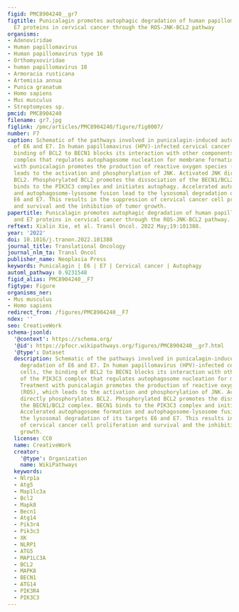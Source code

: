 ```yaml
---
figid: PMC8904240__gr7
figtitle: Punicalagin promotes autophagic degradation of human papillomavirus E6 and
  E7 proteins in cervical cancer through the ROS-JNK-BCL2 pathway
organisms:
- Adenoviridae
- Human papillomavirus
- Human papillomavirus type 16
- Orthomyxoviridae
- human papillomavirus 18
- Armoracia rusticana
- Artemisia annua
- Punica granatum
- Homo sapiens
- Mus musculus
- Streptomyces sp.
pmcid: PMC8904240
filename: gr7.jpg
figlink: /pmc/articles/PMC8904240/figure/fig0007/
number: F7
caption: Schematic of the pathways involved in punicalagin-induced autophagic degradation
  of E6 and E7. In human papillomavirus (HPV)-infected cervical cancer cells, the
  binding of BCL2 to BECN1 blocks its interaction with other components of the PIK3C3
  complex that regulates autophagosome nucleation for membrane formation. Treatment
  with punicalagin promotes the production of reactive oxygen species (ROS), which
  leads to the activation and phosphorylation of JNK. Activated JNK directly phosphorylates
  BCL2. Phosphorylated BCL2 promotes the dissociation of the BECN1/BCL2 complex. BECN1
  binds to the PIK3C3 complex and initiates autophagy. Accelerated autophagosome formation
  and autophagosome-lysosome fusion lead to the lysosomal degradation of its targets
  E6 and E7. This results in the suppression of cervical cancer cell proliferation
  and survival and the inhibition of tumor growth.
papertitle: Punicalagin promotes autophagic degradation of human papillomavirus E6
  and E7 proteins in cervical cancer through the ROS-JNK-BCL2 pathway.
reftext: Xialin Xie, et al. Transl Oncol. 2022 May;19:101388.
year: '2022'
doi: 10.1016/j.tranon.2022.101388
journal_title: Translational Oncology
journal_nlm_ta: Transl Oncol
publisher_name: Neoplasia Press
keywords: Punicalagin | E6 | E7 | Cervical cancer | Autophagy
automl_pathway: 0.9231548
figid_alias: PMC8904240__F7
figtype: Figure
organisms_ner:
- Mus musculus
- Homo sapiens
redirect_from: /figures/PMC8904240__F7
ndex: ''
seo: CreativeWork
schema-jsonld:
  '@context': https://schema.org/
  '@id': https://pfocr.wikipathways.org/figures/PMC8904240__gr7.html
  '@type': Dataset
  description: Schematic of the pathways involved in punicalagin-induced autophagic
    degradation of E6 and E7. In human papillomavirus (HPV)-infected cervical cancer
    cells, the binding of BCL2 to BECN1 blocks its interaction with other components
    of the PIK3C3 complex that regulates autophagosome nucleation for membrane formation.
    Treatment with punicalagin promotes the production of reactive oxygen species
    (ROS), which leads to the activation and phosphorylation of JNK. Activated JNK
    directly phosphorylates BCL2. Phosphorylated BCL2 promotes the dissociation of
    the BECN1/BCL2 complex. BECN1 binds to the PIK3C3 complex and initiates autophagy.
    Accelerated autophagosome formation and autophagosome-lysosome fusion lead to
    the lysosomal degradation of its targets E6 and E7. This results in the suppression
    of cervical cancer cell proliferation and survival and the inhibition of tumor
    growth.
  license: CC0
  name: CreativeWork
  creator:
    '@type': Organization
    name: WikiPathways
  keywords:
  - Nlrp1a
  - Atg5
  - Map1lc3a
  - Bcl2
  - Mapk8
  - Becn1
  - Atg14
  - Pik3r4
  - Pik3c3
  - XK
  - NLRP1
  - ATG5
  - MAP1LC3A
  - BCL2
  - MAPK8
  - BECN1
  - ATG14
  - PIK3R4
  - PIK3C3
---
```

